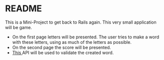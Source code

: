 # README

This is a Mini-Project to get back to Rails again.
This very small application will be game.

- On the first page letters will be presented. The user tries to make a word with these letters, using as much of the letters as possible.
- On the second page the score will be presented.
- [This ](https://wagon-dictionary.herokuapp.com/) API will be used to validate the created word.